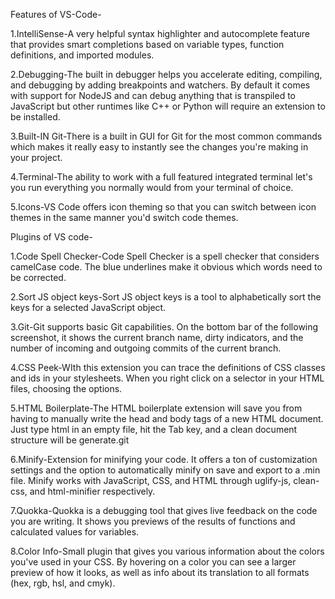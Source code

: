 Features of VS-Code-

1.IntelliSense-A very helpful syntax highlighter and autocomplete feature that provides smart completions based on variable types, function definitions, and imported modules.

2.Debugging-The built in debugger helps you accelerate editing, compiling, and debugging by adding breakpoints and watchers. By default it comes with support for NodeJS and can debug anything that is transpiled to JavaScript but other runtimes like C++ or Python will require an extension to be installed.

3.Built-IN Git-There is a built in GUI for Git for the most common commands which makes it really easy to instantly see the changes you're making in your project.

4.Terminal-The ability to work with a full featured integrated terminal let's you run everything you normally would from your terminal of choice.

5.Icons-VS Code offers icon theming so that you can switch between icon themes in the same manner you'd switch code themes.

Plugins of VS code-

1.Code Spell Checker-Code Spell Checker is a spell checker that considers camelCase code. The blue underlines make it obvious which words need to be corrected.

2.Sort JS object keys-Sort JS object keys is a tool to alphabetically sort the keys for a selected JavaScript object. 

3.Git-Git supports basic Git capabilities. On the bottom bar of the following screenshot, it shows the current branch name, dirty indicators, and the number of incoming and outgoing commits of the current branch.

4.CSS Peek-WIth this extension you can trace the definitions of CSS classes and ids in your stylesheets. When you right click on a selector in your HTML files, choosing the options.

5.HTML Boilerplate-The HTML boilerplate extension will save you from having to manually write the head and body tags of a new HTML document. Just type html in an empty file, hit the Tab key, and a clean document structure will be generate.git

6.Minify-Extension for minifying your code. It offers a ton of customization settings and the option to automatically minify on save and export to a .min file. Minify works with JavaScript, CSS, and HTML through uglify-js, clean-css, and html-minifier respectively.

7.Quokka-Quokka is a debugging tool that gives live feedback on the code you are writing. It shows you previews of the results of functions and calculated values for variables.

8.Color Info-Small plugin that gives you various information about the colors you've used in your CSS. By hovering on a color you can see a larger preview of how it looks, as well as info about its translation to all formats (hex, rgb, hsl, and cmyk).









